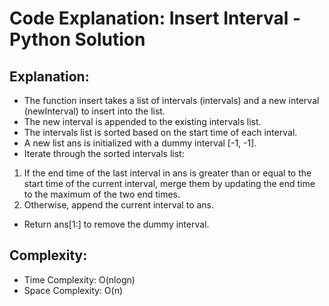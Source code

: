 # Code Explanation: Insert Interval - Python Solution

## Explanation:

- The function insert takes a list of intervals (intervals) and a new interval (newInterval) to insert into the list.
- The new interval is appended to the existing intervals list.
- The intervals list is sorted based on the start time of each interval.
- A new list ans is initialized with a dummy interval [-1, -1].
- Iterate through the sorted intervals list:
1. If the end time of the last interval in ans is greater than or equal to the start time of the current interval, merge them by updating the end time to the maximum of the two end times.
2. Otherwise, append the current interval to ans.
- Return ans[1:] to remove the dummy interval.

## Complexity:
- Time Complexity: O(nlogn)
- Space Complexity: O(n)
